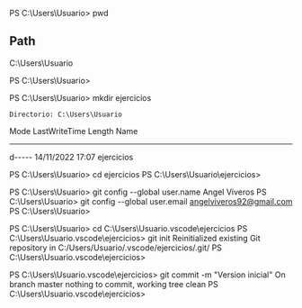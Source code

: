 PS C:\Users\Usuario> pwd

Path
----
C:\Users\Usuario


PS C:\Users\Usuario>

PS C:\Users\Usuario> mkdir ejercicios


    Directorio: C:\Users\Usuario


Mode                 LastWriteTime         Length Name
----                 -------------         ------ ----
d-----        14/11/2022     17:07                ejercicios


PS C:\Users\Usuario> cd ejercicios
PS C:\Users\Usuario\ejercicios>

PS C:\Users\Usuario> git config --global user.name Angel Viveros
PS C:\Users\Usuario> git config --global user.email angelviveros92@gmail.com
PS C:\Users\Usuario>


PS C:\Users\Usuario> cd C:\Users\Usuario\.vscode\ejercicios
PS C:\Users\Usuario\.vscode\ejercicios> git init
Reinitialized existing Git repository in C:/Users/Usuario/.vscode/ejercicios/.git/
PS C:\Users\Usuario\.vscode\ejercicios>

PS C:\Users\Usuario\.vscode\ejercicios> git commit -m "Version inicial"
On branch master
nothing to commit, working tree clean
PS C:\Users\Usuario\.vscode\ejercicios>